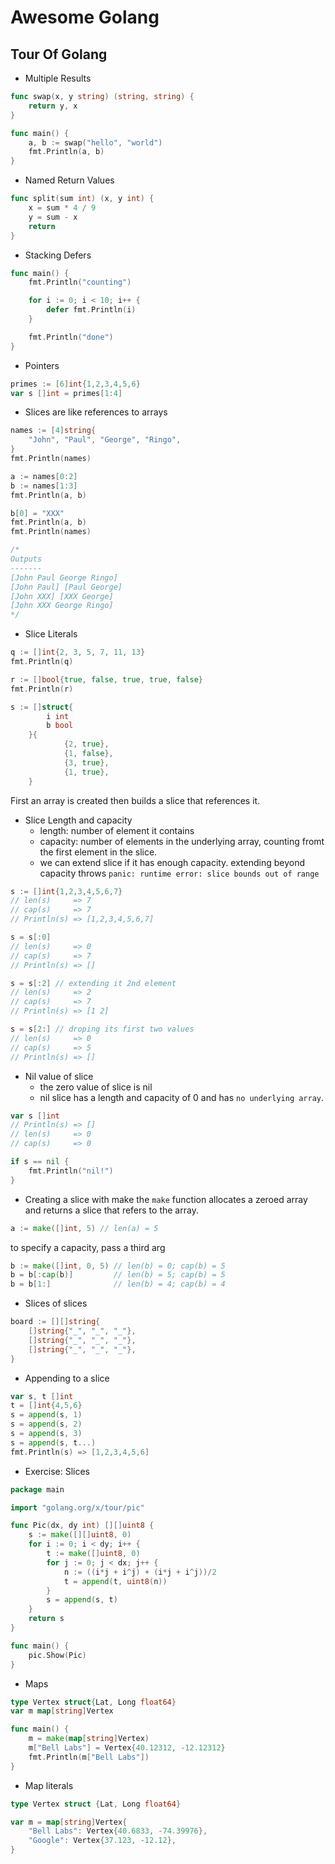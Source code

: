 # Awesome Golang

## Tour Of Golang
* Multiple Results

``` go
func swap(x, y string) (string, string) {
    return y, x
}

func main() {
    a, b := swap("hello", "world")
    fmt.Println(a, b)
}
```
* Named Return Values

``` go
func split(sum int) (x, y int) {
    x = sum * 4 / 9
    y = sum - x
    return
}
```

* Stacking Defers

``` go
func main() {
	fmt.Println("counting")

	for i := 0; i < 10; i++ {
		defer fmt.Println(i)
	}

	fmt.Println("done")
}
```

* Pointers

``` go
primes := [6]int{1,2,3,4,5,6}
var s []int = primes[1:4]
```

* Slices are like references to arrays

``` go
names := [4]string{
    "John", "Paul", "George", "Ringo",
}
fmt.Println(names)

a := names[0:2]
b := names[1:3]
fmt.Println(a, b)

b[0] = "XXX"
fmt.Println(a, b)
fmt.Println(names)

/*
Outputs
-------
[John Paul George Ringo]
[John Paul] [Paul George]
[John XXX] [XXX George]
[John XXX George Ringo]
*/
```
* Slice Literals

``` go
q := []int{2, 3, 5, 7, 11, 13}
fmt.Println(q)

r := []bool{true, false, true, true, false}
fmt.Println(r)

s := []struct{
        i int
        b bool
    }{
            {2, true},
            {1, false},
            {3, true},
            {1, true},
    }
```
First an array is created then builds a slice that references it.

* Slice Length and capacity
  + length: number of element it contains
  + capacity: number of elements in the underlying array, counting fromt the first element in the slice.
  + we can extend slice if it has enough capacity. extending beyond capacity throws `panic: runtime error: slice bounds out of range`


``` go
s := []int{1,2,3,4,5,6,7}
// len(s)     => 7
// cap(s)     => 7
// Println(s) => [1,2,3,4,5,6,7]

s = s[:0]
// len(s)     => 0
// cap(s)     => 7
// Println(s) => []

s = s[:2] // extending it 2nd element
// len(s)     => 2
// cap(s)     => 7
// Println(s) => [1 2]

s = s[2:] // droping its first two values
// len(s)     => 0
// cap(s)     => 5
// Println(s) => []
```

* Nil value of slice
  - the zero value of slice is nil
  - nil slice has a length and capacity of 0 and has `no underlying array`.

```go
var s []int
// Println(s) => []
// len(s)     => 0
// cap(s)     => 0

if s == nil {
    fmt.Println("nil!")
}
```

* Creating a slice with make
the `make` function allocates a zeroed array and returns a slice that refers to the array.

``` go
a := make([]int, 5) // len(a) = 5
```
to specify a capacity, pass a third arg
``` go
b := make([]int, 0, 5) // len(b) = 0; cap(b) = 5
b = b[:cap(b)]         // len(b) = 5; cap(b) = 5
b = b[1:]              // len(b) = 4; cap(b) = 4
```

* Slices of slices

``` go
board := [][]string{
    []string{"_", "_", "_"},
    []string{"_", "_", "_"},
    []string{"_", "_", "_"},
}
```

* Appending to a slice

``` go
var s, t []int
t = []int{4,5,6}
s = append(s, 1)
s = append(s, 2)
s = append(s, 3)
s = append(s, t...)
fmt.Println(s) => [1,2,3,4,5,6]
```

* Exercise: Slices

``` go
package main

import "golang.org/x/tour/pic"

func Pic(dx, dy int) [][]uint8 {
	s := make([][]uint8, 0)
	for i := 0; i < dy; i++ {
		t := make([]uint8, 0)
		for j := 0; j < dx; j++ {
			n := ((i*j + i^j) + (i*j + i^j))/2
			t = append(t, uint8(n))
		}
		s = append(s, t)
	}
	return s
}

func main() {
	pic.Show(Pic)
}

```

* Maps

``` go
type Vertex struct{Lat, Long float64}
var m map[string]Vertex

func main() {
    m = make(map[string]Vertex)
    m["Bell Labs"] = Vertex{40.12312, -12.12312}
    fmt.Println(m["Bell Labs"])
}
```

* Map literals

``` go
type Vertex struct {Lat, Long float64}

var m = map[string]Vertex{
    "Bell Labs": Vertex{40.6833, -74.39976},
    "Google": Vertex{37.123, -12.12},
}
```

